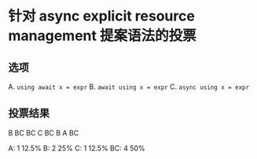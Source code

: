 # 针对 async explicit resource management 提案语法的投票

## 选项
A. `using await x = expr`
B. `await using x = expr`
C. `async using x = expr`

## 投票结果
B
BC
BC
C
BC
B
A
BC

A:  1  12.5%
B:  2  25%
C:  1  12.5%
BC: 4  50%
